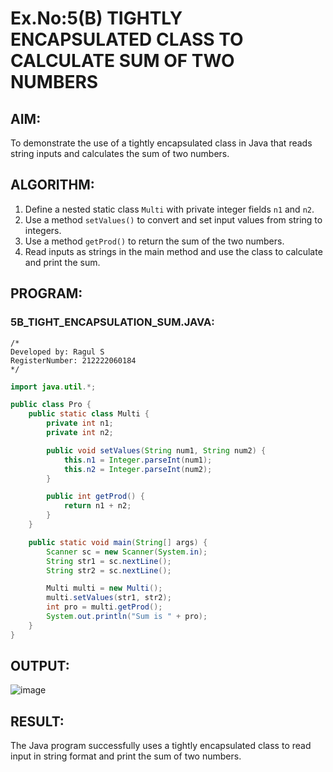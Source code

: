 # Ex.No:5(B) TIGHTLY ENCAPSULATED CLASS TO CALCULATE SUM OF TWO NUMBERS

## AIM:
To demonstrate the use of a tightly encapsulated class in Java that reads string inputs and calculates the sum of two numbers.

## ALGORITHM:
1. Define a nested static class `Multi` with private integer fields `n1` and `n2`.
2. Use a method `setValues()` to convert and set input values from string to integers.
3. Use a method `getProd()` to return the sum of the two numbers.
4. Read inputs as strings in the main method and use the class to calculate and print the sum.

## PROGRAM:

### 5B_TIGHT_ENCAPSULATION_SUM.JAVA:
```
/*
Developed by: Ragul S
RegisterNumber: 212222060184
*/
```
```java
import java.util.*;

public class Pro {
    public static class Multi {
        private int n1;
        private int n2;

        public void setValues(String num1, String num2) {
            this.n1 = Integer.parseInt(num1);
            this.n2 = Integer.parseInt(num2);
        }

        public int getProd() {
            return n1 + n2;
        }
    }

    public static void main(String[] args) {
        Scanner sc = new Scanner(System.in);
        String str1 = sc.nextLine();
        String str2 = sc.nextLine();

        Multi multi = new Multi();
        multi.setValues(str1, str2);
        int pro = multi.getProd();
        System.out.println("Sum is " + pro);
    }
}
```

## OUTPUT:
![image](https://github.com/user-attachments/assets/c323dd2a-b2a2-4caf-9c17-f550ffc840e7)


## RESULT:
The Java program successfully uses a tightly encapsulated class to read input in string format and print the sum of two numbers.
